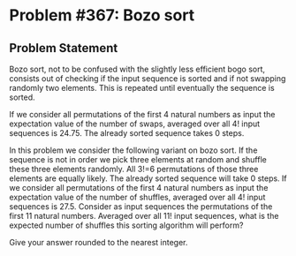 # Problem #367: Bozo sort 

## Problem Statement 


Bozo sort, not to be confused with the slightly less efficient bogo sort, consists out of checking if the input sequence is sorted and if not swapping randomly two elements. This is repeated until eventually the sequence is sorted.


If we consider all permutations of the first 4 natural numbers as input the expectation value of the number of swaps, averaged over all 4! input sequences is 24.75.
The already sorted sequence takes 0 steps. 


In this problem we consider the following variant on bozo sort.
If the sequence is not in order we pick three elements at random and shuffle these three elements randomly.
All 3!=6 permutations of those three elements are equally likely. 
The already sorted sequence will take 0 steps.
If we consider all permutations of the first 4 natural numbers as input the expectation value of the number of shuffles, averaged over all 4! input sequences is 27.5. 
Consider as input sequences the permutations of the first 11 natural numbers.
Averaged over all 11! input sequences, what is the expected number of shuffles this sorting algorithm will perform?


Give your answer rounded to the nearest integer.

